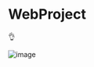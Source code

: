 # WebProject 

👌


![image](https://user-images.githubusercontent.com/93874336/146542960-40594fd5-18e9-4137-bce7-7462fafdf96e.png)


